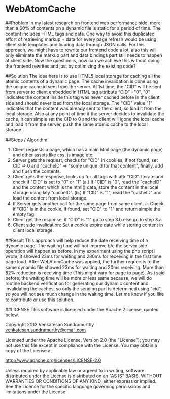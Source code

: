 WebAtomCache
============

##Problem
In my latest research on frontend web performance side, more than a 60% of contents on a dynamic file is static for a period of time.
The content includes HTML tags and data. One way to avoid this duplicated
effort of retrieving markup + data for every page refresh would be using client side templates and loading data through JSON calls.
For this approach, we might have to rewrite our frontend code a lot, also this will only eliminate the markup part and data bindings 
part still needs to happen at client side. Now the question is, how can we achieve this without doing the frontend rewrites and just by optimizing the existing code?

##Solution
The idea here is to use HTML5 local storage for caching all the atomic contents of a dynamic page. The cache invalidation is done using the unique cache id sent from the server. At 1st time, the "CID" will be sent from server to client embedded in 
HTML tag attribute “CID” ="0", "0" indicates the content inside this tag was never cached before in the client side and should never load from the local storage.
The "CID" value "1" indicates that the content was already sent to the client, so load it from the local storage.
Also at any point of time if the server decides to invalidate the cache, it can simple set the CID to 0 and  the client
will igone the local cache and load it from the server, push the same atomic cache to the local storage.

##Steps / Algorithm

1. Client requests a page, which has a main html page (the dynamic page) and other assets like css, js image etc.
2. Server gets the request, checks for "CID" in cookies, if not found, set CID => 0 and
   "cacheID" => "some unique id for that content", finally, add and flush the contents.
3. Client gets the response, looks up for all tags with attr "CID". Iterate and check if "CID" is set to "0" or "1"
    (a.) If "CID" is "0", read the "cacheID" and the content which is the html() data, store the content in the local storage using key “cacheID”.
    (b.) If "CID" is "1", read the "cacheID" and load the content from local storage. 
4. If Server gets another call for the same page from same client.
   a. Check if "CID" is in the cookie, if found, set "CID" to "1" and return simple the empty tag.
5. Client get the response, if "CID" is "1" go to step 3.b else go to step 3.a
6. Client side invalidation: Set a cookie expire date while storing content in client local storage.

##Result
This approach will help reduce the date receiving time of a dynamic page.
The waiting time will not improve b/c the server side operation will happen as before.
In my experiment using the php script i wrote, it showed 23ms for waiting and 280ms for receiving in the first time page load.
After WebAtomCache was applied, the further requersts to the same dynamic file showed 23ms for waiting and 20ms receiving.
More than 82% reduction is receiving time (This might vary for page to page).
As i said before, the waiting time will be more or less same because,
we will do routine backend verification for generating our dynamic content and invalidating the caches, so only the sending
part is determined using "cid", so you will not see much change in the waiting time. Let me know if you like to
contribute or use this solution.

##LICENSE
This software is licensed under the Apache 2 license, quoted below.


Copyright 2012 Venkatesan Sundramurthy <venkatesan.sundramurthy@gmail.com>

Licensed under the Apache License, Version 2.0 (the "License"); you may not
use this file except in compliance with the License. You may obtain a copy of
the License at

http://www.apache.org/licenses/LICENSE-2.0

Unless required by applicable law or agreed to in writing, software
distributed under the License is distributed on an "AS IS" BASIS, WITHOUT
WARRANTIES OR CONDITIONS OF ANY KIND, either express or implied. See the
License for the specific language governing permissions and limitations under
the License.
